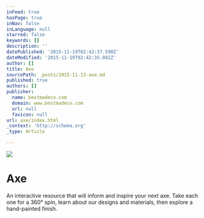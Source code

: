 ```yaml
---
inFeed: true
hasPage: true
inNav: false
inLanguage: null
starred: false
keywords: []
description: ''
datePublished: '2015-11-19T02:42:37.590Z'
dateModified: '2015-11-19T02:42:35.082Z'
author: []
title: Axe
sourcePath: _posts/2015-11-13-axe.md
published: true
authors: []
publisher:
  name: bestmadeco.com
  domain: www.bestmadeco.com
  url: null
  favicon: null
url: axe/index.html
_context: 'http://schema.org'
_type: Article

---
```

![](https://d16ied5lkagwqa.cloudfront.net/image/upload/c_limit,w_570/Feature_-_Axe_Shop_V2_cqo5mk_copy_feyzqj.jpg)

# Axe

An interactive resource that will inform and inspire your next axe. Take each one for a 360° spin, learn about our designs and materials, then explore a hand-painted finish.